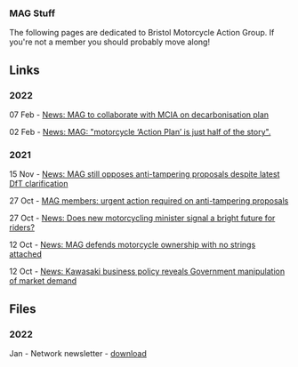 ### MAG Stuff

The following pages are dedicated to Bristol Motorcycle Action Group. If
you're not a member you should probably move along!

## Links
### 2022
07 Feb - [News: MAG to collaborate with MCIA on decarbonisation plan](./20220207-MCIA-Decarbonisation.md)

02 Feb - [News: MAG: "motorcycle ‘Action Plan’ is just half of the story".](./20220202-Motorcycle-Action-Plan.md)
### 2021
15 Nov - [News: MAG still opposes anti-tampering proposals despite latest DfT clarification](./20211115-Anti-Tampering.md)

27 Oct - [MAG members: urgent action required on anti-tampering proposals](./20211027-Anti-tampering-Action.md)

27 Oct - [News: Does new motorcycling minister signal a bright future for riders?](./20211027-Motorcycle-Minister.md)

12 Oct - [News: MAG defends motorcycle ownership with no strings attached](./20211012-No-Strings.md)

12 Oct - [News: Kawasaki business policy reveals Government manipulation of market demand](./20211012-Kawasaki-Policy.md)

## Files
### 2022
Jan - Network newsletter - [download](./files/Network_2022_-_01.pdf)